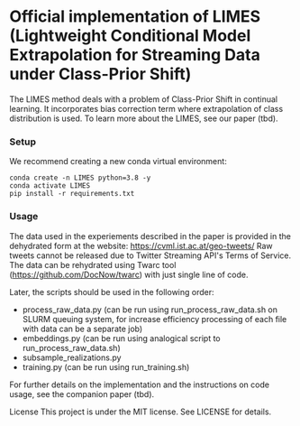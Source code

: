 # Official implementation of LIMES (Lightweight Conditional Model Extrapolation for Streaming Data under Class-Prior Shift)

The LIMES method deals with a problem of Class-Prior Shift in continual learning. 
It incorporates bias correction term where extrapolation of class distribution is used. 
To learn more about the LIMES, see our paper (tbd).

### Setup
We recommend creating a new conda virtual environment:
```
conda create -n LIMES python=3.8 -y
conda activate LIMES
pip install -r requirements.txt
```

### Usage
The data used in the experiements described in the paper is provided in the dehydrated form at the website: https://cvml.ist.ac.at/geo-tweets/
Raw tweets cannot be released due to Twitter Streaming API's Terms of Service. 
The data can be rehydrated using Twarc tool (https://github.com/DocNow/twarc) with just single line of code.

Later, the scripts should be used in the following order:
- process_raw_data.py (can be run using run_process_raw_data.sh on SLURM queuing system, for increase efficiency processing of each file with data can be a separate job)
- embeddings.py (can be run using analogical script to run_process_raw_data.sh)
- subsample_realizations.py
- training.py (can be run using run_training.sh)
 
For further details on the implementation and the instructions on code usage, see the companion paper (tbd).


License
This project is under the MIT license. See LICENSE for details.


